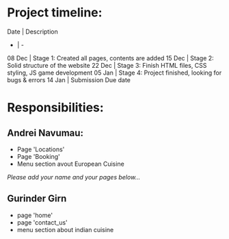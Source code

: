 # Project timeline:

Date | Description
- | -

08 Dec | Stage 1: Created all pages, contents are added
15 Dec | Stage 2: Solid structure of the website 
22 Dec | Stage 3: Finish HTML files, CSS styling, JS game development
05 Jan | Stage 4: Project finished, looking for bugs & errors
14 Jan | Submission Due date

# Responsibilities:

## Andrei Navumau:
- Page 'Locations'
- Page 'Booking'
- Menu section avout European Cuisine

*Please add your name and your pages below...*

## Gurinder Girn
- page 'home'
- page 'contact_us'
- menu section about indian cuisine

